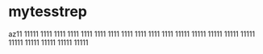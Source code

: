 # mytesstrep
az11
11111
1111
1111
1111
1111
1111
1111
1111
1111
1111
1111
11111
11111
11111
11111
11111
11111
11111
11111
11111
11111

